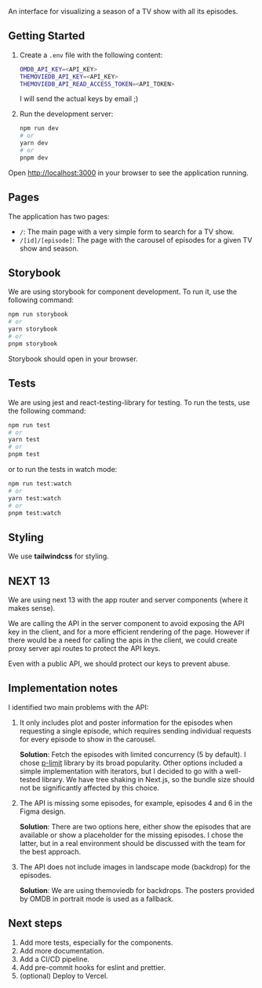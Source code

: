 An interface for visualizing a season of a TV show with all its episodes.

## Getting Started

1. Create a `.env` file with the following content:

   ```bash
   OMDB_API_KEY=<API_KEY>
   THEMOVIEDB_API_KEY=<API_KEY>
   THEMOVIEDB_API_READ_ACCESS_TOKEN=<API_TOKEN>
   ```

   I will send the actual keys by email ;)

1. Run the development server:

   ```bash
   npm run dev
   # or
   yarn dev
   # or
   pnpm dev
   ```

Open [http://localhost:3000](http://localhost:3000) in your browser to see the application running.

## Pages

The application has two pages:

- `/`: The main page with a very simple form to search for a TV show.
- `/[id]/[episode]`: The page with the carousel of episodes for a given TV show and season.

## Storybook

We are using storybook for component development. To run it, use the following command:

```bash
npm run storybook
# or
yarn storybook
# or
pnpm storybook
```

Storybook should open in your browser.

## Tests

We are using jest and react-testing-library for testing. To run the tests, use the following command:

```bash
npm run test
# or
yarn test
# or
pnpm test
```

or to run the tests in watch mode:

```bash
npm run test:watch
# or
yarn test:watch
# or
pnpm test:watch
```

## Styling

We use **tailwindcss** for styling.

## NEXT 13

We are using next 13 with the app router and server components (where it makes sense).

We are calling the API in the server component to avoid exposing the API key in the client, and for a more efficient rendering of the page. However if there would be a need for calling the apis in the client, we could create proxy server api routes to protect the API keys.

Even with a public API, we should protect our keys to prevent abuse.

## Implementation notes

I identified two main problems with the API:

1. It only includes plot and poster information for the episodes when requesting a single episode, which requires sending individual requests for every episode to show in the carousel.

   **Solution**: Fetch the episodes with limited concurrency (5 by default). I chose [p-limit](https://github.com/sindresorhus/p-limit) library by its broad popularity. Other options included a simple implementation with iterators, but I decided to go with a well-tested library. We have tree shaking in Next.js, so the bundle size should not be significantly affected by this choice.

1. The API is missing some episodes, for example, episodes 4 and 6 in the Figma design.

   **Solution**: There are two options here, either show the episodes that are available or show a placeholder for the missing episodes. I chose the latter, but in a real environment should be discussed with the team for the best approach.

1. The API does not include images in landscape mode (backdrop) for the episodes.

   **Solution**: We are using themoviedb for backdrops. The posters provided by OMDB in portrait mode is used as a fallback.

## Next steps

1. Add more tests, especially for the components.
1. Add more documentation.
1. Add a CI/CD pipeline.
1. Add pre-commit hooks for eslint and prettier.
1. (optional) Deploy to Vercel.
